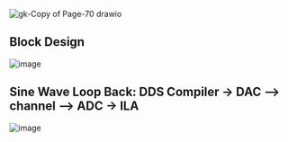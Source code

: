 
![gk-Copy of Page-70 drawio](https://github.com/user-attachments/assets/b74b8295-4914-4655-8c82-606921940281)

Block Design
------------
![image](https://github.com/velicharlagokulkumar/vivado/assets/104726431/3edaeb0b-d05b-4194-8466-648edf9e5a6c)


Sine Wave Loop Back: DDS Compiler -> DAC -->  **channel**  --> ADC -> ILA 
---------------------------------------------------------------------

![image](https://github.com/velicharlagokulkumar/vivado/assets/104726431/0e48ff1a-0556-49f1-9d71-0f2b6cb48aa6)
